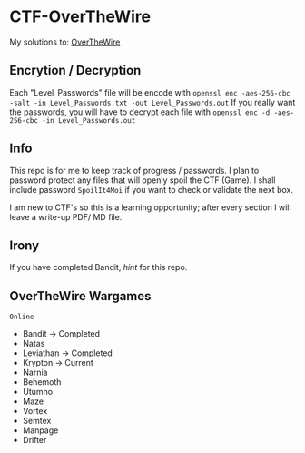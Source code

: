 # CTF-OverTheWire

My solutions to: [OverTheWire](http://overthewire.org/wargames/ "OverTheWire's Homepage")

## Encrytion / Decryption

Each "Level_Passwords" file will be encode with `openssl enc -aes-256-cbc -salt -in Level_Passwords.txt -out Level_Passwords.out`
If you really want the passwords, you will have to decrypt each file with `openssl enc -d -aes-256-cbc -in Level_Passwords.out`

## Info

This repo is for me to keep track of progress / passwords. I plan to password protect any files that will openly spoil the CTF (Game). I shall include password `SpoilIt4Moi` if you want to check or validate the next box.

I am new to CTF's so this is a learning opportunity; after every section I will leave a write-up PDF/ MD file.

## Irony

If you have completed Bandit, *hint* for this repo.

## OverTheWire Wargames

`Online`

* Bandit -> Completed
* Natas
* Leviathan ->  Completed
* Krypton -> Current
* Narnia
* Behemoth
* Utumno
* Maze
* Vortex
* Semtex
* Manpage
* Drifter